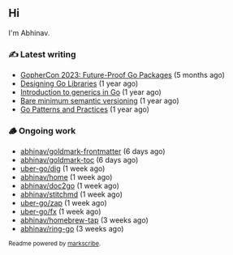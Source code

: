 ## Hi

I'm Abhinav.

### ✍️ Latest writing


- [GopherCon 2023: Future-Proof Go Packages](https://abhinavg.net/2023/09/27/future-proof-packages/) (5 months ago)
- [Designing Go Libraries](https://abhinavg.net/2022/12/06/designing-go-libraries/) (1 year ago)
- [Introduction to generics in Go](https://abhinavg.net/2022/11/23/generics-intro/) (1 year ago)
- [Bare minimum semantic versioning](https://abhinavg.net/2022/11/07/semver/) (1 year ago)
- [Go Patterns and Practices](https://abhinavg.net/2022/09/19/go-patterns-and-practices-talk/) (1 year ago)

### 🪵 Ongoing work


- [abhinav/goldmark-frontmatter](https://github.com/abhinav/goldmark-frontmatter) (6 days ago)
- [abhinav/goldmark-toc](https://github.com/abhinav/goldmark-toc) (6 days ago)
- [uber-go/dig](https://github.com/uber-go/dig) (1 week ago)
- [abhinav/home](https://github.com/abhinav/home) (1 week ago)
- [abhinav/doc2go](https://github.com/abhinav/doc2go) (1 week ago)
- [abhinav/stitchmd](https://github.com/abhinav/stitchmd) (1 week ago)
- [uber-go/zap](https://github.com/uber-go/zap) (1 week ago)
- [uber-go/fx](https://github.com/uber-go/fx) (1 week ago)
- [abhinav/homebrew-tap](https://github.com/abhinav/homebrew-tap) (3 weeks ago)
- [abhinav/ring-go](https://github.com/abhinav/ring-go) (3 weeks ago)

<sub>Readme powered by [markscribe](https://github.com/muesli/markscribe).</sub>
